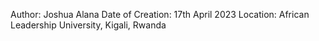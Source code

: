 Author: Joshua Alana
Date of Creation: 17th April 2023
Location: African Leadership University, Kigali, Rwanda